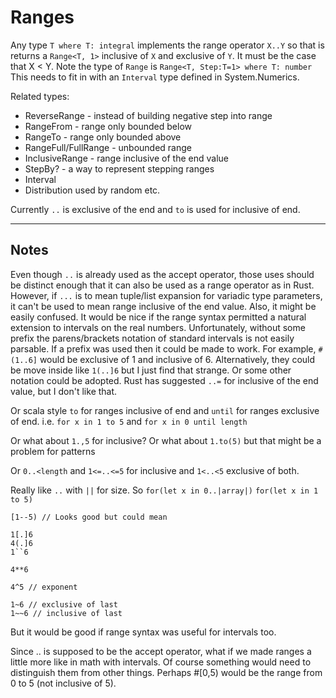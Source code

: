 # Ranges

Any type `T where T: integral` implements the range operator `X..Y` so that is returns a `Range<T, 1>` inclusive of `X` and exclusive of `Y`.  It must be the case that  X < Y.  Note the type of `Range` is `Range<T, Step:T=1> where T: number`  This needs to fit in with an `Interval` type defined in System.Numerics.

Related types:

   * ReverseRange - instead of building negative step into range
   * RangeFrom - range only bounded below
   * RangeTo - range only bounded above
   * RangeFull/FullRange - unbounded range
   * InclusiveRange - range inclusive of the end value
   * StepBy? - a way to represent stepping ranges
   * Interval
   * Distribution used by random etc.

Currently `..` is exclusive of the end and `to` is used for inclusive of end.

---

## Notes

Even though `..` is already used as the accept operator, those uses should be distinct enough that it can also be used as a range operator as in Rust.  However, if `...` is to mean tuple/list expansion for variadic type parameters, it can't be used to mean range inclusive of the end value.  Also, it might be easily confused.  It would be nice if the range syntax permitted a natural extension to intervals on the real numbers.  Unfortunately, without some prefix the parens/brackets notation of standard intervals is not easily parsable.  If a prefix was used then it could be made to work.  For example, `#(1..6]` would be exclusive of 1 and inclusive of 6.  Alternatively, they could be move inside like `1(..]6` but I just find that strange.  Or some other notation could be adopted.  Rust has suggested `..=` for inclusive of the end value, but I don't like that.  

Or scala style `to` for ranges inclusive of end and `until` for ranges exclusive of end. i.e. `for x in 1 to 5` and `for x in 0 until length`

Or what about `1.,5` for inclusive? Or what about `1.to(5)` but that might be a problem for patterns

Or `0..<length` and `1<=..<=5` for inclusive and `1<..<5` exclusive of both.

Really like `..` with `||` for size.  So `for(let x in 0..|array|)` `for(let x in 1 to 5)`

	[1--5) // Looks good but could mean

	1[.]6
	4(.]6
	1``6

	4**6

	4^5 // exponent

	1~6 // exclusive of last
	1~~6 // inclusive of last
 
 But it would be good if range syntax was useful for intervals too.
 
 Since .. is supposed to be the accept operator, what if we made ranges a little more like in math with intervals.  Of course something would need to distinguish them from other things.  Perhaps #[0,5) would be the range from 0 to 5 (not inclusive of 5).